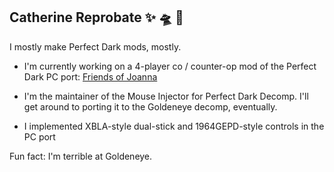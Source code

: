 ## Catherine Reprobate ✨ 🛸 🧀

I mostly make Perfect Dark mods, mostly.

- I'm currently working on a 4-player co / counter-op mod of the Perfect Dark PC port: [Friends of Joanna](https://cylonicboom.itch.io/friends-of-joanna)

- I'm the maintainer of the Mouse Injector for Perfect Dark Decomp. I'll get around to porting it to the Goldeneye decomp, eventually.

- I implemented XBLA-style dual-stick and 1964GEPD-style controls in the PC port

Fun fact: I'm terrible at Goldeneye.

<!--
**cylonicboom/cylonicboom** is a ✨ _special_ ✨ repository because its `README.md` (this file) appears on your GitHub profile.

Here are some ideas to get you started:

- 🔭 I’m currently working on ...
- 🌱 I’m currently learning ...
- 👯 I’m looking to collaborate on ...
- 🤔 I’m looking for help with ...
- 💬 Ask me about ...
- 📫 How to reach me: ...
- 😄 Pronouns: ...
- ⚡ Fun fact: ...
-->

